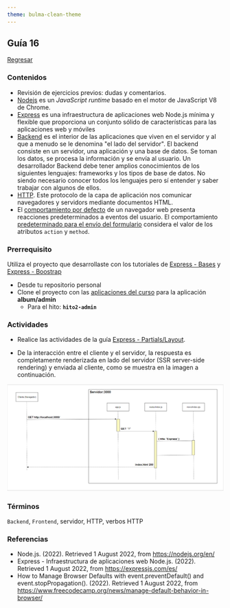 ```yaml
---
theme: bulma-clean-theme
---
```


## Guía 16

[Regresar](/DAWM/)

### Contenidos

* Revisión de ejercicios previos: dudas y comentarios.
* [Nodejs](https://nodejs.org/en/) es un _JavaScript runtime_ basado en el motor de JavaScript V8 de Chrome.
* [Express](https://expressjs.com/es/) es una infraestructura de aplicaciones web Node.js mínima y flexible que proporciona un conjunto sólido de características para las aplicaciones web y móviles
* [Backend](https://descubrecomunicacion.com/que-es-backend-y-frontend/) es el interior de las aplicaciones que viven en el servidor y al que a menudo se le denomina "el lado del servidor". El backend consiste en un servidor, una aplicación y una base de datos. Se toman los datos, se procesa la información y se envía al usuario. Un desarrollador Backend debe tener amplios conocimientos de los siguientes lenguajes: frameworks y los tipos de base de datos. No siendo necesario conocer todos los lenguajes pero sí entender y saber trabajar con algunos de ellos.
* [HTTP](https://developer.mozilla.org/es/docs/Web/HTTP). Este protocolo de la capa de aplicación nos comunicar navegadores y servidors mediante documentos HTML.
* El [comportamiento por defecto](https://javascript.info/default-browser-action#:~:text=There%20are%20many%20default%20browser,submits%20the%20form%20after%20it.) de un navegador web presenta reacciones predeterminados a eventos del usuario. El comportamiento [predeterminado para el envío del formulario](https://www.freecodecamp.org/news/manage-default-behavior-in-browser/) considera el valor de los atributos `action` y `method`.

### Prerrequisito

Utiliza el proyecto que desarrollaste con los tutoriales de [Express - Bases](https://dawfiec.github.io/DAWM/tutoriales/express_bases.html) y [Express - Boostrap](https://dawfiec.github.io/DAWM/tutoriales/express_bootstrap.html)
  
* Desde tu repositorio personal
* Clone el proyecto con las [aplicaciones del curso](https://github.com/DAWFIEC/DAWM-apps) para la aplicación **album/admin**
    - Para el hito: **`hito2-admin`**

### Actividades


* Realice las actividades de la guía [Express - Partials/Layout](https://dawfiec.github.io/DAWM/tutoriales/express_partials.html).


* De la interacción entre el cliente y el servidor, la respuesta es completamente renderizada en lado del servidor (SSR server-side rendering) y enviada al cliente,  como se muestra en la imagen a continuación. 

<p align="center">
  <img src="imagenes/SSR1.png">
</p>


### Términos

`Backend`, `Frontend`, servidor, HTTP, verbos HTTP

### Referencias

* Node.js. (2022). Retrieved 1 August 2022, from https://nodejs.org/en/
* Express - Infraestructura de aplicaciones web Node.js. (2022). Retrieved 1 August 2022, from https://expressjs.com/es/
* How to Manage Browser Defaults with event.preventDefault() and event.stopPropagation(). (2022). Retrieved 1 August 2022, from https://www.freecodecamp.org/news/manage-default-behavior-in-browser/